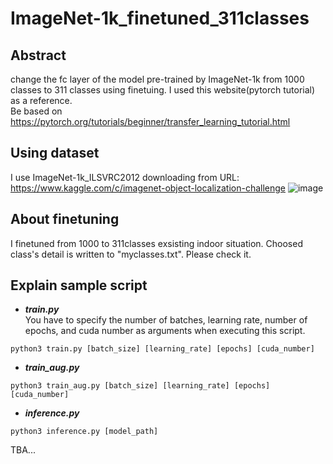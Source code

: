 # ImageNet-1k_finetuned_311classes
## Abstract
change the fc layer of the model pre-trained by ImageNet-1k from 1000 classes to 311 classes using finetuing.
I used this website(pytorch tutorial) as a reference.  
Be based on https://pytorch.org/tutorials/beginner/transfer_learning_tutorial.html  

## Using dataset
I use ImageNet-1k_ILSVRC2012 downloading from URL: https://www.kaggle.com/c/imagenet-object-localization-challenge
![image](https://user-images.githubusercontent.com/99160791/206960723-394c0fc7-ea59-4a68-a439-ffd12d7780a9.jpeg)

## About finetuning
I finetuned from 1000 to 311classes exsisting indoor situation. Choosed class's detail is written to "myclasses.txt". Please check it.

## Explain sample script
- ***train.py***  
 You have to specify the number of batches, learning rate, number of epochs, and cuda number as arguments when executing this script.
```
python3 train.py [batch_size] [learning_rate] [epochs] [cuda_number]
```

- ***train_aug.py***  
 
```
python3 train_aug.py [batch_size] [learning_rate] [epochs] [cuda_number]
```
- ***inference.py***  
```
python3 inference.py [model_path]
```


TBA...
